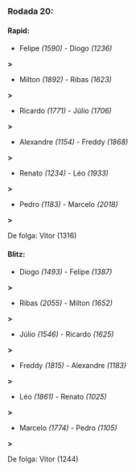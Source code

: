 ### Rodada 20:

#### Rapid:

* Felipe *(1590)*     -     Diogo *(1236)*

 **>** 
* Milton *(1892)*     -     Ribas *(1623)*

 **>** 
* Ricardo *(1771)*     -     Júlio *(1706)*

 **>** 
* Alexandre *(1154)*     -     Freddy *(1868)*

 **>** 
* Renato *(1234)*     -     Léo *(1933)*

 **>** 
* Pedro *(1183)*     -     Marcelo *(2018)*

 **>** 

De folga: Vitor (1316)

#### Blitz:

* Diogo *(1493)*     -     Felipe *(1387)*

 **>** 
* Ribas *(2055)*     -     Milton *(1652)*

 **>** 
* Júlio *(1546)*     -     Ricardo *(1625)*

 **>** 
* Freddy *(1815)*     -     Alexandre *(1183)*

 **>** 
* Léo *(1861)*     -     Renato *(1025)*

 **>** 
* Marcelo *(1774)*     -     Pedro *(1105)*

 **>** 

De folga: Vitor (1244)

